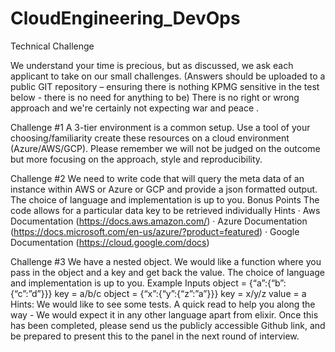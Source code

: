 # CloudEngineering_DevOps
Technical Challenge

We understand your time is precious, but as discussed, we ask each applicant to take on our small challenges. (Answers should be uploaded to a public GIT repository – ensuring there is nothing KPMG sensitive in the test below - there is no need for anything to be)
There is no right or wrong approach and we're certainly not expecting war and peace .

Challenge #1
A 3-tier environment is a common setup. Use a tool of your choosing/familiarity create these resources on a cloud environment (Azure/AWS/GCP). Please remember we will not be judged on the outcome but more focusing on the approach, style and reproducibility.

Challenge #2
We need to write code that will query the meta data of an instance within AWS or Azure or GCP and provide a json formatted output. The choice of language and implementation is up to you.
Bonus Points
The code allows for a particular data key to be retrieved individually
Hints
· Aws Documentation (https://docs.aws.amazon.com/)
· Azure Documentation (https://docs.microsoft.com/en-us/azure/?product=featured)
· Google Documentation (https://cloud.google.com/docs)

Challenge #3
We have a nested object. We would like a function where you pass in the object and a key and get back the value.
The choice of language and implementation is up to you.
Example Inputs
object = {“a”:{“b”:{“c”:”d”}}}
key = a/b/c
object = {“x”:{“y”:{“z”:”a”}}}
key = x/y/z
value = a Hints:
We would like to see some tests.
A quick read to help you along the way - We would expect it in any other language apart from elixir.
Once this has been completed, please send us the publicly accessible Github link, and be prepared to present this to the panel in the next round of interview.

